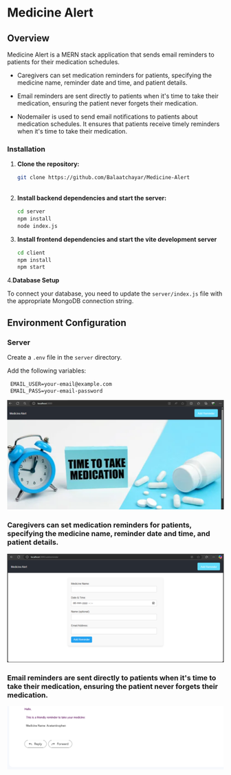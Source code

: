 # Medicine Alert

## Overview

Medicine Alert is a MERN stack application that sends email reminders to patients for their medication schedules. 

- Caregivers can set medication reminders for patients, specifying the medicine name, reminder date and time, and patient details.

- Email reminders are sent directly to patients when it's time to take their medication, ensuring the patient never forgets their medication.

- Nodemailer is used to send email notifications to patients about medication schedules. It ensures that patients receive timely reminders when it's time to take their medication.



### Installation

1. **Clone the repository:**
   ```sh
   git clone https://github.com/Balaatchayar/Medicine-Alert
  
2. **Install backend dependencies and start the server:**
    ```sh
    cd server
    npm install
    node index.js

3. **Install frontend dependencies and start the vite development server**
    ```sh
    cd client
    npm install
    npm start

4.**Database Setup**

To connect your database, you need to update the `server/index.js` file with the appropriate MongoDB connection string.

## Environment Configuration

### Server

Create a `.env` file in the `server` directory.

Add the following variables:

   ```env
    EMAIL_USER=your-email@example.com
    EMAIL_PASS=your-email-password
   ```

![Project Screenshot](./client/src/Assets/Screenshot1.png)

### Caregivers can set medication reminders for patients, specifying the medicine name, reminder date and time, and patient details.

![Project Screenshot](./client/src/Assets/Screenshot2.png)


### Email reminders are sent directly to patients when it's time to take their medication, ensuring the patient never forgets their medication.


![Project Screenshot](./client/src/Assets/Screenshot3.png)



